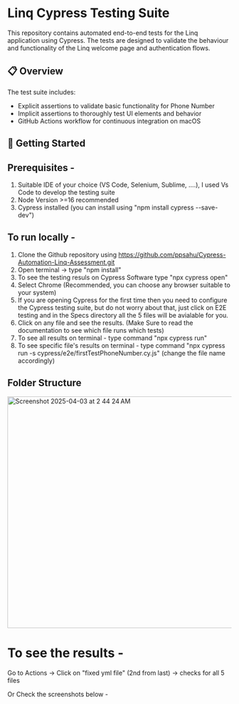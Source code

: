 # Linq Cypress Testing Suite

This repository contains automated end-to-end tests for the Linq application using Cypress. The tests are designed to validate the behaviour and functionality of the Linq welcome page and authentication flows.

## 📋 Overview

The test suite includes:
- Explicit assertions to validate basic functionality for Phone Number
- Implicit assertions to thoroughly test UI elements and behavior
- GitHub Actions workflow for continuous integration on macOS

## 🚀 Getting Started

## Prerequisites - 

1. Suitable IDE of your choice (VS Code, Selenium, Sublime, ....), I used Vs Code to develop the testing suite
2. Node Version >=16 recommended
3. Cypress installed (you can install using "npm install cypress --save-dev")

## To run locally - 

1. Clone the Github repository using https://github.com/ppsahu/Cypress-Automation-Linq-Assessment.git
2. Open terminal -> type "npm install"
3. To see the testing resuls on Cypress Software type "npx cypress open"
4. Select Chrome (Recommended, you can choose any browser suitable to your system)
5. If you are opening Cypress for the first time then you need to configure the Cypress testing suite, but do not worry about that, just click on E2E testing and in the Specs directory all the 5 files will be avialable for you.
6. Click on any file and see the results. (Make Sure to read the documentation to see which file runs which tests)
7. To see all results on terminal - type command "npx cypress run"
8. To see specific file's results on terminal - type command "npx cypress run -s cypress/e2e/firstTestPhoneNumber.cy.js" (change the file name accordingly)

## Folder Structure
<img width="520" alt="Screenshot 2025-04-03 at 2 44 24 AM" src="https://github.com/user-attachments/assets/cfe561a8-6581-4922-ac75-772de2b0ac2f" />

# To see the results - 

Go to Actions -> Click on "fixed yml file" (2nd from last) -> checks for all 5 files

Or Check the screenshots below - 







